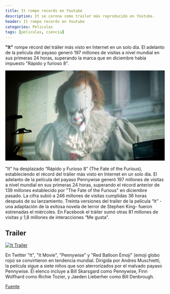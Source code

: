 ```yaml
---
title: It rompe records en Youtube
description: It se corona como trailer más reproducido en Youtube.
header: It rompe records en Youtube
categories: Peliculas
tags: [peliculas, ciencia]
---
```


**"It"** rompe récord del tráiler más visto en Internet en un solo día.
El adelanto de la película del payaso generó 197 millones de visitas a 
nivel mundial en sus primeras 24 horas, superando la marca que en diciembre había impuesto "Rápido y furioso 8".

![IT](../img/it_payaso.png "IT")

"It" ha desplazado  “Rápido y Furioso 8” (The Fate of the Furious), 
estableciendo el récord del tráiler más visto en Internet en un solo día.
El adelanto de la película del payaso Pennywise generó 197 millones 
de visitas a nivel mundial en sus primeras 24 horas, superando el récord 
anterior de 139 millones establecido por "The Fate of the Furious" en diciembre pasado.
La cifra subió a 246 millones de visitas cumplidas 36 horas después de su lanzamiento.
Treinta versiones del trailer de la película “It” -una adaptación de la exitosa novela de terror de Stephen King- fueron estrenadas el miércoles.
En Facebook el tráiler sumó otras 81 millones de visitas y 1,8 millones de interacciones “Me gusta”.

## Trailer 

[![It Trailer](https://img.youtube.com/vi/fP4BBZ76DGg/0.jpg)](https://www.youtube.com/watch?v=fP4BBZ76DGg)

En Twitter "It", "It Movie", "Pennywise" y "Red Balloon Emoji" 
(emoji globo rojo) se convirtieron en tendencia mundial.
Dirigida por Andres Muschietti, la película sigue a siete niños que 
son aterrorizados por el malvado payaso Pennywise.
El elenco incluye a Bill Skarsgard como Pennywise, 
Finn Wolfhard como Richie Tozier, y Jaeden Lieberher como Bill Denbrough. 

[Fuente](http://www.t13.cl/noticia/tendencias/it-rompe-record-del-trailer-mas-visto-internet-solo-dia "Fuente")
